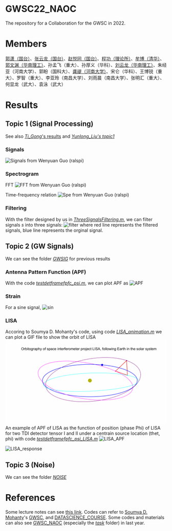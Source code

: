 # GWSC22_NAOC
The repository for a Collaboration for the GWSC in 2022.

# Members
[郭潇（国台）](https://github.com/guoxiaowhu)、[张云龙（国台）](https://github.com/zhangyunlong001)、[赵悦同（国台）](https://github.com/LeonsZhao)、[程功（理论所）](https://github.com/chenggongphy)、[牟博（清华）](https://github.com/muboBASE)、[郭文渊（华南理工）](https://github.com/ralspi)、孙孟飞（重大）、孙厚义（华科）、[刘云龙（华南理工）](https://github.com/CKeXue)、朱经亚（河南大学）、郭盼（国科大）、[龚禔（河南大学）](https://github.com/ttigong)、宋仑（华科）、王博锐（重大）、罗智（重大）、李亚玲（南昌大学）、刘雨晨（南昌大学）、张明汇（重大）、何显龙（武大）、袁泳（武大）

# Results
## Topic 1 (Signal Processing)
See also [_Ti_Gong_'s results](https://github.com/guoxiaowhu/GWSC22_NAOC/tree/main/Ti_Gong) and [_Yunlong_Liu's topic1_](https://github.com/guoxiaowhu/GWSC22_NAOC/tree/main/YunLong_Liu/Topic1)
### Signals
![Signals](https://raw.githubusercontent.com/guoxiaowhu/GWSC22_NAOC/main/Ralspi/topic1/result/signal%20figure2.png)
from Wenyuan Guo (ralspi)
### Spectrogram
FFT
![FFT](https://raw.githubusercontent.com/guoxiaowhu/GWSC22_NAOC/main/Ralspi/topic1/result/spectrogram-fft4.png)
from Wenyuan Guo (ralspi)

Time-frequency relation
![Spe](https://raw.githubusercontent.com/guoxiaowhu/GWSC22_NAOC/main/Ralspi/topic1/result/spectrogram4.png)
from Wenyuan Guo (ralspi)

### Filtering 
With the filter designed by us in [_ThreeSignalsFiltering.m_](https://github.com/guoxiaowhu/GWSC22_NAOC/blob/main/Xiao_Guo/topic1/ThreeSignalsFiltering.m), we can filter signals _s_ into three signals:
![filter](https://github.com/guoxiaowhu/GWSC22_NAOC/blob/main/Xiao_Guo/figs/filter.png?raw=true)
where red line represents the filtered signals, blue line represents the orginal signal.

## Topic 2 (GW Signals)
We can see the folder [_GWSIG_](https://github.com/guoxiaowhu/GWSC_NAOC/tree/main/GWSIG) for previous results
### Antenna Pattern Function (APF)
With the code [_testdetframefpfc_psi.m_](https://github.com/guoxiaowhu/GWSC22_NAOC/blob/main/Xiao_Guo/topic2/testdetframefpfc_psi.m), we can plot APF as
![APF](https://github.com/guoxiaowhu/GWSC22_NAOC/blob/main/Xiao_Guo/figs/APF_psi.png?raw=true)
### Strain
For a sine signal,
![sin](https://github.com/guoxiaowhu/GWSC22_NAOC/blob/main/Xiao_Guo/figs/sinStrain.png?raw=true)
### LISA
Accoring to Soumya D. Mohanty's code, using code [_LISA_animation.m_](https://github.com/guoxiaowhu/GWSC_NAOC/blob/main/GWSIG/LISA_animation.m) we can plot a GIF file to show the orbit of LISA
![LISA orbit](https://raw.githubusercontent.com/guoxiaowhu/GWSC_NAOC/main/figs/LISA_orbitography.gif)
An example of APF of LISA as the function of position (phase Phi) of LISA for two TDI detector tensor I and II under a centrain source location (thet, phi) with code [_testdetframefpfc_psi_LISA.m_](https://github.com/guoxiaowhu/GWSC22_NAOC/blob/main/Xiao_Guo/topic2/testdetframefpfc_psi_LISA.m)
![LISA_APF](https://github.com/guoxiaowhu/GWSC22_NAOC/blob/main/Xiao_Guo/figs/APF_LISA.png?raw=true)

![LISA_response](https://github.com/guoxiaowhu/GWSC22_NAOC/blob/main/Xiao_Guo/figs/response_LISA.png?raw=true)

## Topic 3 (Noise)
We can see the folder [_NOISE_](https://github.com/guoxiaowhu/GWSC_NAOC/tree/main/NOISE)


# References
Some lecture notes can see [this link](https://note.youdao.com/ynoteshare/index.html?id=ad50ed7fa5f67565dce3dfd9b68e0a00&type=note&_time=1644224870530). 
Codes can refer to [Soumya D. Mohanty](https://github.com/mohanty-sd)'s [GWSC](https://github.com/mohanty-sd/GWSC), and [DATASCIENCE_COURSE](https://github.com/mohanty-sd/DATASCIENCE_COURSE). Some codes and materials can also see [GWSC_NAOC](https://github.com/guoxiaowhu/GWSC_NAOC) (especially the [*task*](https://github.com/guoxiaowhu/GWSC_NAOC/tree/main/task) folder) in last year.
